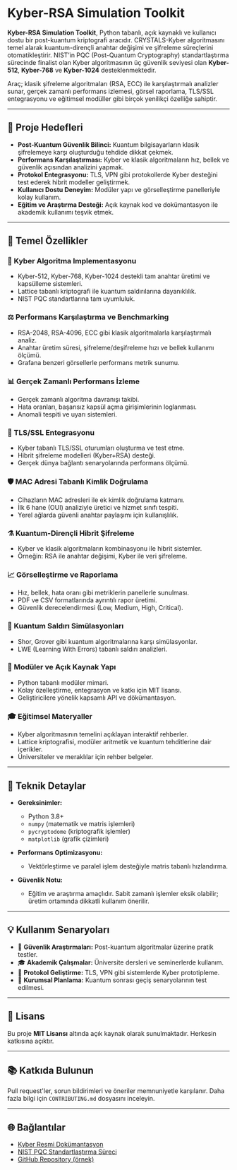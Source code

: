 # Kyber-RSA Simulation Toolkit

**Kyber-RSA Simulation  Toolkit**, Python tabanlı, açık kaynaklı ve kullanıcı dostu bir post-kuantum kriptografi aracıdır. CRYSTALS-Kyber algoritmasını temel alarak kuantum-dirençli anahtar değişimi ve şifreleme süreçlerini otomatikleştirir. NIST’in PQC (Post-Quantum Cryptography) standartlaştırma sürecinde finalist olan Kyber algoritmasının üç güvenlik seviyesi olan **Kyber-512**, **Kyber-768** ve **Kyber-1024** desteklenmektedir. 

Araç; klasik şifreleme algoritmaları (RSA, ECC) ile karşılaştırmalı analizler sunar, gerçek zamanlı performans izlemesi, görsel raporlama, TLS/SSL entegrasyonu ve eğitimsel modüller gibi birçok yenilikçi özelliğe sahiptir.

---

## 🎯 Proje Hedefleri

- **Post-Kuantum Güvenlik Bilinci:** Kuantum bilgisayarların klasik şifrelemeye karşı oluşturduğu tehdide dikkat çekmek.
- **Performans Karşılaştırması:** Kyber ve klasik algoritmaların hız, bellek ve güvenlik açısından analizini yapmak.
- **Protokol Entegrasyonu:** TLS, VPN gibi protokollerde Kyber desteğini test ederek hibrit modeller geliştirmek.
- **Kullanıcı Dostu Deneyim:** Modüler yapı ve görselleştirme panelleriyle kolay kullanım.
- **Eğitim ve Araştırma Desteği:** Açık kaynak kod ve dokümantasyon ile akademik kullanımı teşvik etmek.

---

## 🚀 Temel Özellikler

### 🔐 Kyber Algoritma Implementasyonu

- Kyber-512, Kyber-768, Kyber-1024 destekli tam anahtar üretimi ve kapsülleme sistemleri.
- Lattice tabanlı kriptografi ile kuantum saldırılarına dayanıklılık.
- NIST PQC standartlarına tam uyumluluk.

### ⚖️ Performans Karşılaştırma ve Benchmarking

- RSA-2048, RSA-4096, ECC gibi klasik algoritmalarla karşılaştırmalı analiz.
- Anahtar üretim süresi, şifreleme/deşifreleme hızı ve bellek kullanımı ölçümü.
- Grafana benzeri görsellerle performans metrik sunumu.

### 📊 Gerçek Zamanlı Performans İzleme

- Gerçek zamanlı algoritma davranışı takibi.
- Hata oranları, başarısız kapsül açma girişimlerinin loglanması.
- Anomali tespiti ve uyarı sistemleri.

### 🔐 TLS/SSL Entegrasyonu

- Kyber tabanlı TLS/SSL oturumları oluşturma ve test etme.
- Hibrit şifreleme modelleri (Kyber+RSA) desteği.
- Gerçek dünya bağlantı senaryolarında performans ölçümü.

### 🛡️ MAC Adresi Tabanlı Kimlik Doğrulama

- Cihazların MAC adresleri ile ek kimlik doğrulama katmanı.
- İlk 6 hane (OUI) analiziyle üretici ve hizmet sınıfı tespiti.
- Yerel ağlarda güvenli anahtar paylaşımı için kullanışlılık.

### ⚗️ Kuantum-Dirençli Hibrit Şifreleme

- Kyber ve klasik algoritmaların kombinasyonu ile hibrit sistemler.
- Örneğin: RSA ile anahtar değişimi, Kyber ile veri şifreleme.

### 📈 Görselleştirme ve Raporlama

- Hız, bellek, hata oranı gibi metriklerin panellerle sunulması.
- PDF ve CSV formatlarında ayrıntılı rapor üretimi.
- Güvenlik derecelendirmesi (Low, Medium, High, Critical).

### 🧪 Kuantum Saldırı Simülasyonları

- Shor, Grover gibi kuantum algoritmalarına karşı simülasyonlar.
- LWE (Learning With Errors) tabanlı saldırı analizleri.

### 🧩 Modüler ve Açık Kaynak Yapı

- Python tabanlı modüler mimari.
- Kolay özelleştirme, entegrasyon ve katkı için MIT lisansı.
- Geliştiricilere yönelik kapsamlı API ve dökümantasyon.

### 🎓 Eğitimsel Materyaller

- Kyber algoritmasının temelini açıklayan interaktif rehberler.
- Lattice kriptografisi, modüler aritmetik ve kuantum tehditlerine dair içerikler.
- Üniversiteler ve meraklılar için rehber belgeler.

---

## 🧠 Teknik Detaylar

- **Gereksinimler:**
  - Python 3.8+
  - `numpy` (matematik ve matris işlemleri)
  - `pycryptodome` (kriptografik işlemler)
  - `matplotlib` (grafik çizimleri)

- **Performans Optimizasyonu:**
  - Vektörleştirme ve paralel işlem desteğiyle matris tabanlı hızlandırma.

- **Güvenlik Notu:**
  - Eğitim ve araştırma amaçlıdır. Sabit zamanlı işlemler eksik olabilir; üretim ortamında dikkatli kullanım önerilir.

---

## 💡 Kullanım Senaryoları

- 🔐 **Güvenlik Araştırmaları:** Post-kuantum algoritmalar üzerine pratik testler.
- 🎓 **Akademik Çalışmalar:** Üniversite dersleri ve seminerlerde kullanım.
- 🧪 **Protokol Geliştirme:** TLS, VPN gibi sistemlerde Kyber prototipleme.
- 🏢 **Kurumsal Planlama:** Kuantum sonrası geçiş senaryolarının test edilmesi.

---

## 📝 Lisans

Bu proje **MIT Lisansı** altında açık kaynak olarak sunulmaktadır. Herkesin katkısına açıktır.

---

## 📚 Katkıda Bulunun

Pull request'ler, sorun bildirimleri ve öneriler memnuniyetle karşılanır. Daha fazla bilgi için `CONTRIBUTING.md` dosyasını inceleyin.

---

## 🌐 Bağlantılar

- [Kyber Resmi Dokümantasyon](https://pq-crystals.org/kyber/)
- [NIST PQC Standartlaştırma Süreci](https://csrc.nist.gov/projects/post-quantum-cryptography)
- [GitHub Repository (örnek)](https://github.com/kullanici/kybercrypto-toolkit)

